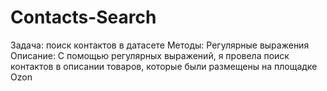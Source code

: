# Contacts-Search
Задача: поиск контактов в датасете
Методы: Регулярные выражения
Описание: С помощью регулярных выражений, я провела поиск контактов в описании товаров, которые были размещены на площадке Ozon
